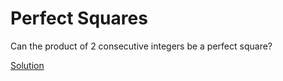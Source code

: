 # Perfect Squares

Can the product of 2 consecutive integers be a perfect square?

[Solution](solution.md)